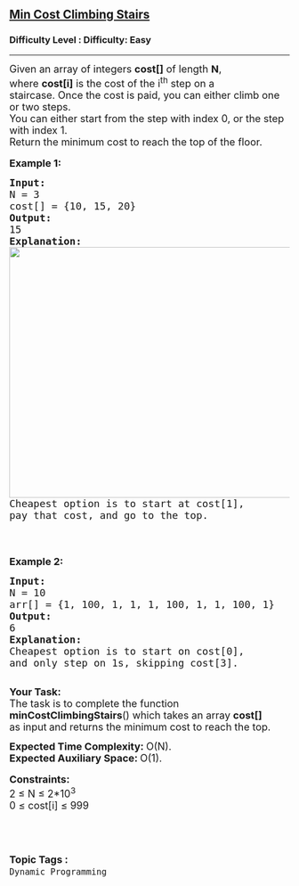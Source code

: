 <h2><a href="https://www.geeksforgeeks.org/problems/min-cost-climbing-stairs/1?utm_source=youtube&utm_medium=collab_striver_ytdescription&utm_campaign=geek-jump">Min Cost Climbing Stairs</a></h2><h3>Difficulty Level : Difficulty: Easy</h3><hr><div class="problems_problem_content__Xm_eO"><p><span style="font-size: 18px;">Given an array of integers <strong>cost[]</strong> of length <strong>N</strong>, where&nbsp;<strong>cost[i]</strong>&nbsp;is the cost of the i<sup>th</sup>&nbsp;step on a staircase.&nbsp;Once&nbsp;the cost is paid, you can either climb one or two steps.<br>You can either start from the step with index 0, or the step with index 1.<br>Return the minimum cost to reach the top of the floor.</span><br><br><span style="font-size: 18px;"><strong>Example 1:</strong></span></p>
<pre><span style="font-size: 18px;"><strong>Input:
</strong>N = 3
cost[] = {10, 15, 20}
<strong>Output:
</strong>15<strong>
Explanation:
<img style="height: 450px; width: 800px;" src="https://media.geeksforgeeks.org/img-practice/746_1-1629788354.png" alt="">
</strong>Cheapest option is to start at cost[1],
pay that cost, and go to the top.
</span></pre>
<p>&nbsp;</p>
<p><br><span style="font-size: 18px;"><strong>Example 2:</strong></span></p>
<pre><span style="font-size: 18px;"><strong>Input:
</strong>N = 10
arr[] = {1, 100, 1, 1, 1, 100, 1, 1, 100, 1}
<strong>Output:
</strong>6<strong>
Explanation:
</strong>Cheapest option is to start on cost[0], 
and only step on 1s, skipping cost[3].</span>
</pre>
<p><br><span style="font-size: 18px;"><strong>Your Task:</strong><br>The task is to complete the function <strong>minCostClimbingStairs</strong>() which takes an array&nbsp;<strong>cost[] </strong>as&nbsp;input<strong>&nbsp;</strong>and returns the minimum cost to reach the top.</span></p>
<p><span style="font-size: 18px;"><strong>Expected Time Complexity:&nbsp;</strong>O(N).<br><strong>Expected Auxiliary Space:&nbsp;</strong>O(1).</span><br><br><span style="font-size: 18px;"><strong>Constraints:</strong><br>2 ≤ N ≤ 2*10<sup>3</sup><br>0&nbsp;≤ cost[i] ≤ 999</span></p>
<p>&nbsp;</p></div><br><p><span style=font-size:18px><strong>Topic Tags : </strong><br><code>Dynamic Programming</code>&nbsp;